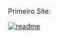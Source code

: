 Primeiro Site: <a href="https://ahmadbr.github.io/html-css/Desafios/desafio010/index.html">

![readme](meu-site.png)


